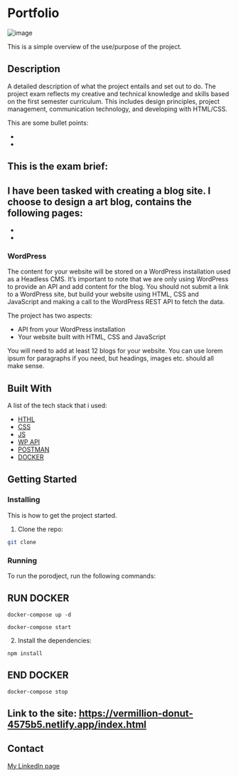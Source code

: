 # Portfolio

![image]()

This is a simple overview of the use/purpose of the project.

## Description

A detailed description of what the project entails and set out to do.
The project exam reflects my creative and technical knowledge and skills based on the first semester curriculum. This includes design principles, project management, communication technology, and developing with HTML/CSS.

This are some bullet points:

- 
- 


## This is the exam brief:
I have been tasked with creating a blog site. I choose to design a art blog, contains the following pages:
-	
-	
-	



### WordPress

The content for your website will be stored on a WordPress installation used as a Headless CMS. It’s important to note that we are only using WordPress to provide an API and add content for the blog. You should not submit a link to a WordPress site, but build your website using HTML, CSS and JavaScript and making a call to the WordPress REST API to fetch the data. 

The project has two aspects:
-	API from your WordPress installation
-	Your website built with HTML, CSS and JavaScript

You will need to add at least 12 blogs for your website. You can use lorem ipsum for paragraphs if you need, but headings, images etc. should all make sense.


## Built With

A list of the tech stack that i used:

- [HTHL](https://developer.mozilla.org/en-US/docs/Web/HTML)
- [CSS](https://developer.mozilla.org/en-US/docs/Web/CSS)
- [JS](https://developer.mozilla.org/en-US/docs/Web/JavaScript)
- [WP API](https://developer.wordpress.org/rest-api/)
- [POSTMAN](https://www.postman.com/)
- [DOCKER](https://docs.docker.com/get-started/)

## Getting Started

### Installing

This is how to get the project started.

1. Clone the repo:

```bash
git clone 
```
### Running

To run the porodject, run the following commands:

## RUN DOCKER
```
docker-compose up -d
```
```
docker-compose start
```

2. Install the dependencies:

```
npm install
```

## END DOCKER
> 
```
docker-compose stop
```

## Link to the site: https://vermillion-donut-4575b5.netlify.app/index.html 

## Contact

[My LinkedIn page]()